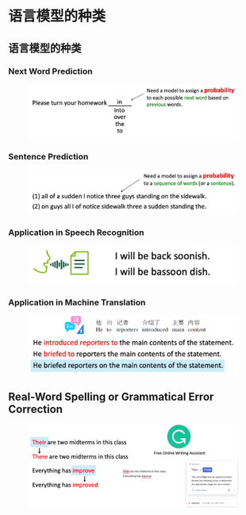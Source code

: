 # 语言模型的种类

## 语言模型的种类

### Next Word Prediction

<figure><img src="../../../.gitbook/assets/image (6) (1).png" alt=""><figcaption></figcaption></figure>

### Sentence Prediction

<figure><img src="../../../.gitbook/assets/image (1) (1) (1) (1) (1) (1).png" alt=""><figcaption></figcaption></figure>

### Application in Speech Recognition

<figure><img src="../../../.gitbook/assets/image (2) (1) (1) (1) (1) (1).png" alt=""><figcaption></figcaption></figure>

### Application in Machine Translation

<figure><img src="../../../.gitbook/assets/image (3) (1) (1) (1) (1).png" alt=""><figcaption></figcaption></figure>

## Real-Word Spelling or Grammatical Error Correction

<figure><img src="../../../.gitbook/assets/image (4) (1) (1) (1).png" alt=""><figcaption></figcaption></figure>
